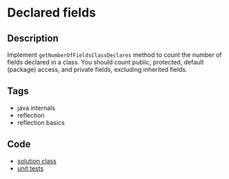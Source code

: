 # Declared fields

## Description
Implement `getNumberOfFieldsClassDeclares` method to count the number of fields declared in a class. You should count public, protected, default (package) access, and private fields, excluding inherited fields.

## Tags
- java internals
- reflection
- reflection basics

## Code
- [solution class](./src/main/java/FieldGetter.java)
- [unit tests](./src/test/java/SomeParamTest.java)